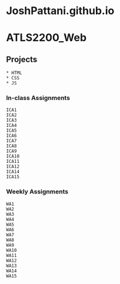# JoshPattani.github.io


# **ATLS2200_Web**

## **Projects**
    * HTML
    * CSS
    * JS

### **In-class Assignments**
    ICA1
    ICA2
    ICA3
    ICA4
    ICA5
    ICA6
    ICA7
    ICA8
    ICA9
    ICA10
    ICA11
    ICA12
    ICA14
    ICA15

### **Weekly Assignments**
    WA1
    WA2
    WA3
    WA4
    WA5
    WA6
    WA7
    WA8
    WA9
    WA10
    WA11
    WA12
    WA13
    WA14
    WA15